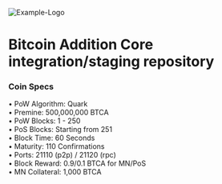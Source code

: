 
![Example-Logo](https://i.imgur.com/n2813ry.png)

Bitcoin Addition Core integration/staging repository
=================================================================

### Coin Specs

• PoW Algorithm: Quark  
• Premine: 500,000,000 BTCA  
• PoW Blocks: 1 - 250  
• PoS Blocks: Starting from 251  
• Block Time: 60 Seconds  
• Maturity: 110 Confirmations  
• Ports: 21110 (p2p) / 21120 (rpc)  
• Block Reward: 0.9/0.1 BTCA for MN/PoS  
• MN Collateral: 1,000 BTCA  
